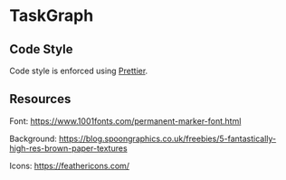 # TaskGraph

## Code Style

Code style is enforced using [Prettier](https://prettier.io/).

## Resources

Font: <https://www.1001fonts.com/permanent-marker-font.html>

Background: <https://blog.spoongraphics.co.uk/freebies/5-fantastically-high-res-brown-paper-textures>

Icons: <https://feathericons.com/>
